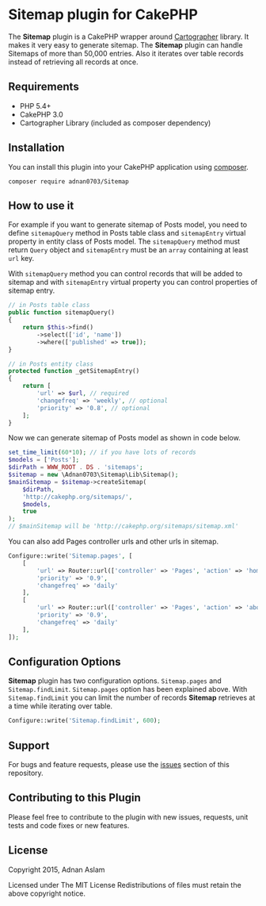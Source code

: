 Sitemap plugin for CakePHP
==========================

The **Sitemap** plugin is a CakePHP wrapper around [Cartographer](http://github.com/tackk/cartographer/) library. 
It makes it very easy to generate sitemap. The **Sitemap** plugin can handle Sitemaps of more than 50,000 entries. 
Also it iterates over table records instead of retrieving all records at once.

Requirements
------------

 * PHP 5.4+
 * CakePHP 3.0
 * Cartographer Library (included as composer dependency)

## Installation

You can install this plugin into your CakePHP application using [composer](http://getcomposer.org).


```
composer require adnan0703/Sitemap
```

How to use it
-------------

For example if you want to generate sitemap of Posts model, you need to define `sitemapQuery` method in Posts table class
and `sitemapEntry` virtual property in entity class of Posts model. The `sitemapQuery` method must return `Query` object and
`sitemapEntry` must be an `array` containing at least `url` key.

With `sitemapQuery` method you can control records that will be added to sitemap and with `sitemapEntry` virtual property
you can control properties of sitemap entry.
``` php
// in Posts table class
public function sitemapQuery()
{
	return $this->find()
		->select(['id', 'name'])
		->where(['published' => true]);
}
```
``` php
// in Posts entity class
protected function _getSitemapEntry() 
{
	return [
		'url' => $url, // required
		'changefreq' => 'weekly', // optional
		'priority' => '0.8', // optional
	];
}
```
Now we can generate sitemap of Posts model as shown in code below.
``` php
set_time_limit(60*10); // if you have lots of records
$models = ['Posts'];
$dirPath = WWW_ROOT . DS . 'sitemaps';
$sitemap = new \Adnan0703\Sitemap\Lib\Sitemap();
$mainSitemap = $sitemap->createSitemap(
	$dirPath, 
	'http://cakephp.org/sitemaps/', 
	$models, 
	true
);
// $mainSitemap will be 'http://cakephp.org/sitemaps/sitemap.xml'
```
You can also add Pages controller urls and other urls in sitemap.
``` php
Configure::write('Sitemap.pages', [
	[
		'url' => Router::url(['controller' => 'Pages', 'action' => 'home'], true), 
		'priority' => '0.9', 
		'changefreq' => 'daily'
	],
	[
		'url' => Router::url(['controller' => 'Pages', 'action' => 'about_us'], true), 
		'priority' => '0.9', 
		'changefreq' => 'daily'
	],
]);
```

Configuration Options
---------------------

**Sitemap** plugin has two configuration options.
`Sitemap.pages` and `Sitemap.findLimit`. `Sitemap.pages` option has been explained above. With `Sitemap.findLimit` you can
limit the number of records **Sitemap** retrieves at a time while iterating over table.
``` php
Configure::write('Sitemap.findLimit', 600);
```

Support
-------

For bugs and feature requests, please use the [issues](https://github.com/adnan0703/Sitemap/issues) section of this repository.

Contributing to this Plugin
---------------------------

Please feel free to contribute to the plugin with new issues, requests, unit tests and code fixes or new features.

License
-------

Copyright 2015, Adnan Aslam

Licensed under The MIT License
Redistributions of files must retain the above copyright notice.

